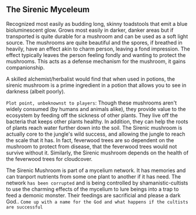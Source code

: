 ## The Sirenic Myceleum

Recognized most easily as budding long, skinny toadstools that emit a blue bioluminescent glow. Grows most easily in darker, danker areas but if transported is quite durable for a mushroom and can be used as a soft light source. The mushrooms are quite beautiful and the spores, if breathed in heavily, have an effect akin to charm person, leaving a fond impression. The effect typically leaves the person feeling fondly and wanting to protect the mushrooms. This acts as a defense mechanism for the mushroom, it gains companionship. 

A skilled alchemist/herbalist would find that when used in potions, the sirenic mushroom is a prime ingredient in a potion that allows you to see in darkness (albeit poorly).

`Plot point, unbeknownst to players`: Though these mushrooms aren't widely consumed (by humans and animals alike), they provide value to the ecosystem by feeding off the sickness of other plants. They live off the bacteria that keeps other plants healthy. In addition, they can help the roots of plants reach water further down into the soil. The Sirenic mushroom is actually core to the jungle's wild success, and allowing the jungle to reach the scale that it has. In fact, feverwood trees are so dependent on the mushroom to protect from disease, that the feverwood trees would not survive without it. Similarly, the Sirenic mushroom depends on the health of the feverwood trees for cloudcover. 

The Sirenic Mushroom is part of a mycelium network. It has memories and can tranport nutrients from some one plant to another if it has need. The network `has been corrupted` and is being controlled by shamanistic-cultists to use the charming effects of the mycelium to lure beings into a trap to feed a demonic monster. Their feedings are sacrificial and please a dark God.. `Come up with a name for the God and what happens if the cultists are successful`